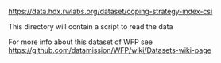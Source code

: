 https://data.hdx.rwlabs.org/dataset/coping-strategy-index-csi

This directory will contain a script to read the data

For more info about this dataset of WFP see https://github.com/datamission/WFP/wiki/Datasets-wiki-page

